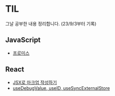 # TIL
그날 공부한 내용 정리합니다. (23/9/3부터 기록)

## JavaScript
- [프로미스](https://github.com/saseungg/TIL/blob/main/js/promise.md)
## React
- [JSX로 마크업 작성하기](https://github.com/saseungg/TIL/blob/main/react/jsx%EB%A1%9C%20%EB%A7%88%ED%81%AC%EC%97%85%20%EC%9E%91%EC%84%B1%ED%95%98%EA%B8%B0.md)
- [useDebugValue, useID, useSyncExternalStore](https://github.com/saseungg/TIL/blob/main/react/useDebugValue%2C%20useId%2C%20useSyncExternalStore.md)